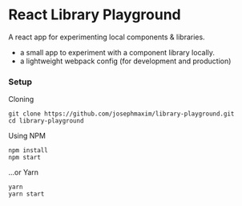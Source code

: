 # React Library Playground

A react app for experimenting local components & libraries.

* a small app to experiment with a component library locally.
* a lightweight webpack config (for development and production)

### Setup
Cloning
```
git clone https://github.com/josephmaxim/library-playground.git
cd library-playground
```
Using NPM
```
npm install
npm start
```
...or Yarn
```
yarn
yarn start
```